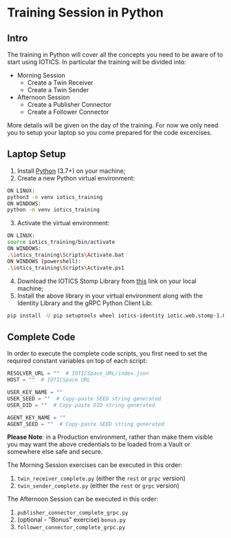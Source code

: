# Training Session in Python

## Intro

The training in Python will cover all the concepts you need to be aware of to start using IOTICS. In particular the training will be divided into:
- Morning Session
  - Create a Twin Receiver
  - Create a Twin Sender
- Afternoon Session
  - Create a Publisher Connector
  - Create a Follower Connector

More details will be given on the day of the training. For now we only need you to setup your laptop so you come prepared for the code excercises.

## Laptop Setup

1.  Install [Python](https://www.python.org/downloads/) (3.7+) on your machine;
2.  Create a new Python virtual environment:
```bash
ON LINUX:
python3 -m venv iotics_training
ON WINDOWS:
python -m venv iotics_training
```
3.  Activate the virtual environment:
```bash
ON LINUX:
source iotics_training/bin/activate
ON WINDOWS:
.\iotics_training\Scripts\Activate.bat
ON WINDOWS (powershell):
.\iotics_training\Scripts\Activate.ps1
```
4.  Download the IOTICS Stomp Library from [this](https://github.com/Iotic-Labs/iotics-host-lib/blob/master/stomp-client/iotic.web.stomp-1.0.6.tar.gz) link on your local machine;
5.  Install the above library in your virtual environment along with the Identity Library and the gRPC Python Client Lib:
```bash
pip install -U pip setuptools wheel iotics-identity iotic.web.stomp-1.0.6.tar.gz iotics-grpc-client
```

## Complete Code

In order to execute the complete code scripts, you first need to set the required constant variables on top of each script:
```python
RESOLVER_URL = ""  # IOTICSpace_URL/index.json
HOST = ""  # IOTICSpace URL

USER_KEY_NAME = ""
USER_SEED = ""  # Copy-paste SEED string generated
USER_DID = ""  # Copy-paste DID string generated

AGENT_KEY_NAME = ""
AGENT_SEED = ""  # Copy-paste SEED string generated
```
**Please Note**: in a Production environment, rather than make them visible you may want the above credentials to be loaded from a Vault or somewhere else safe and secure.

The Morning Session exercises can be executed in this order:
1. `twin_receiver_complete.py` (either the `rest` or `grpc` version)
2. `twin_sender_complete.py` (either the `rest` or `grpc` version)

The Afternoon Session can be executed in this order:
1. `publisher_connector_complete_grpc.py`
2. (optional - "Bonus" exercise) `bonus.py`
3. `follower_connector_complete_grpc.py`
